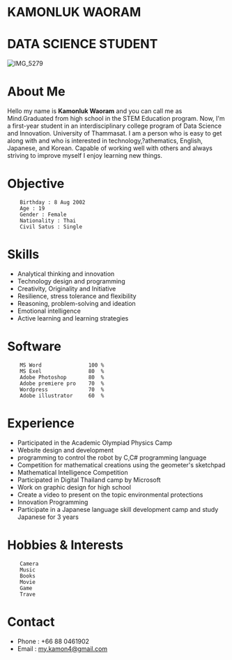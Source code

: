 # **KAMONLUK WAORAM**
# **DATA SCIENCE STUDENT**


![IMG_5279](https://user-images.githubusercontent.com/95088583/143688378-4c17f5e6-20cf-49c9-bcec-146f153efea9.jpg)

# About Me
  Hello my name is **Kamonluk Waoram** and you can call me as Mind.Graduated from high school in the STEM Education program.
  Now, I'm a first-year student in an interdisciplinary college program of Data Science and Innovation. University of Thammasat. 
  I am a person who is easy to get along with and who is interested in technology,?athematics, English, Japanese, and Korean. 
  Capable of working well with others and always striving to improve myself I enjoy learning new things.
  
# **Objective**
        Birthday : 8 Aug 2002 
        Age : 19
        Gender : Female
        Nationality : Thai
        Civil Satus : Single

# Skills
  * Analytical thinking and innovation
  * Technology design and programming
  * Creativity, Originality and Initiative
  * Resilience, stress tolerance and flexibility
  * Reasoning, problem-solving and ideation
  * Emotional intelligence
  * Active learning and learning strategies

# Software
        MS Word               100 %
        MS Exel               80  %
        Adobe Photoshop       80  %
        Adobe premiere pro    70  %
        Wordpress             70  %
        Adobe illustrator     60  %

# Experience
  * Participated in the Academic Olympiad Physics Camp 
  * Website design and development 
  * programming to control the robot by C,C# programming language
  * Competition for mathematical creations using the geometer's sketchpad
  * Mathematical Intelligence Competition 
  * Participated in Digital Thailand camp by Microsoft
  * Work on graphic design for high school
  * Create a video to present on the topic environmental protections
  * Innovation Programming
  * Participate in a Japanese language skill development camp and study Japanese for 3 years
 
# Hobbies & Interests
        Camera
        Music
        Books 
        Movie 
        Game 
        Trave
  
# Contact
  * Phone : +66 88 0461902
  * Email : my.kamon4@gmail.com
